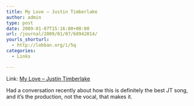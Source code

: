 ```yaml
---
title: My Love – Justin Timberlake
author: admin
type: post
date: 2009-01-07T15:16:00+00:00
url: /journal/2009/01/07/68942014/
yourls_shorturl:
  - http://lobban.org/i/5q
categories:
  - Links

---
```

Link: [My Love – Justin Timberlake][1]

Had a conversation recently about how this is definitely the best JT song, and it&#8217;s the production, not the vocal, that makes it.

 [1]: http://blip.fm/profile/nonimage/blip/2459184_